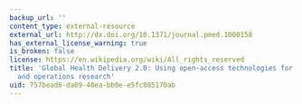 ```yaml
---
backup_url: ''
content_type: external-resource
external_url: http://dx.doi.org/10.1371/journal.pmed.1000158
has_external_license_warning: true
is_broken: false
license: https://en.wikipedia.org/wiki/All_rights_reserved
title: 'Global Health Delivery 2.0: Using open-access technologies for transparency
  and operations research'
uid: 757bead6-da09-40ea-bb0e-e5fc885170ab
---
```

